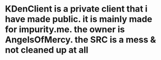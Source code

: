 # KDenClient is a private client that i have made public. it is mainly made for impurity.me. the owner is AngelsOfMercy. the SRC is a mess & not cleaned up at all
